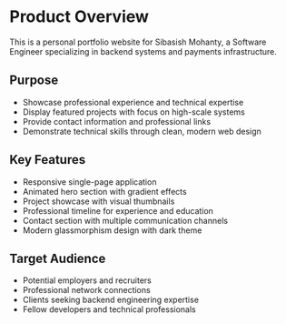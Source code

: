 # Product Overview

This is a personal portfolio website for Sibasish Mohanty, a Software Engineer specializing in backend systems and payments infrastructure.

## Purpose
- Showcase professional experience and technical expertise
- Display featured projects with focus on high-scale systems
- Provide contact information and professional links
- Demonstrate technical skills through clean, modern web design

## Key Features
- Responsive single-page application
- Animated hero section with gradient effects
- Project showcase with visual thumbnails
- Professional timeline for experience and education
- Contact section with multiple communication channels
- Modern glassmorphism design with dark theme

## Target Audience
- Potential employers and recruiters
- Professional network connections
- Clients seeking backend engineering expertise
- Fellow developers and technical professionals